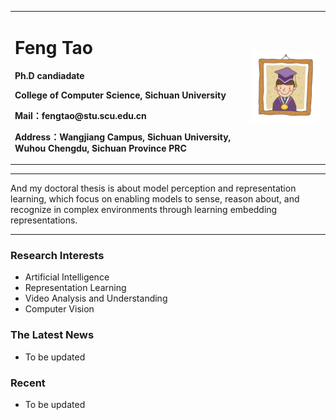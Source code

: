 <div>
<table border="0">
  <tr>
    <td width="75%">
      <h1>Feng Tao</h1>
      <p><b>Ph.D candiadate</b></p>
      <p><b>College of Computer Science, Sichuan University</b></p>
      <p><b>Mail：fengtao@stu.scu.edu.cn</b></p>
      <p><b>Address：Wangjiang Campus, Sichuan University, Wuhou Chengdu, Sichuan Province PRC</b></p>
    </td>
    <td width="25%">
      <img src="/photo.png" width="100%">
    </td>
  </tr>
</table>
</div>

---

And my doctoral thesis is about model perception and representation learning, which focus on enabling models to sense, reason about, and recognize in complex environments through learning embedding representations.

---

### Research Interests
- Artificial Intelligence
- Representation Learning
- Video Analysis and Understanding
- Computer Vision

### The Latest News
- To be updated

### Recent
- To be updated
